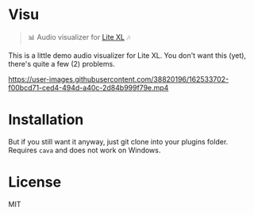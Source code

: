 # Visu
> 📊 Audio visualizer for [Lite XL](https://lite-xl.com) 🎶

This is a little demo audio visualizer for Lite XL. You don't want this (yet),
there's quite a few (2) problems.

https://user-images.githubusercontent.com/38820196/162533702-f00bcd71-ced4-494d-a40c-2d84b999f79e.mp4

# Installation
But if you still want it anyway, just git clone into your plugins folder.
Requires `cava` and does not work on Windows.

# License
MIT

